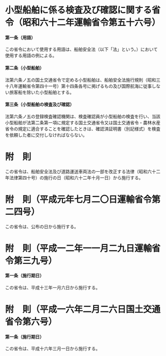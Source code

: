 # 小型船舶に係る検査及び確認に関する省令（昭和六十二年運輸省令第五十六号）
#### 第一条（用語）
この省令において使用する用語は、船舶安全法（以下「法」という。）において使用する用語の例による。
#### 第二条（小型船舶）
法第六条ノ五の国土交通省令で定める小型船舶は、船舶安全法施行規則（昭和三十八年運輸省令第四十一号）第十四条各号に掲げるもの及び国際航海に従事しない旅客船を除いた小型船舶とする。
#### 第三条（小型船舶の検査及び確認）
法第六条ノ五の登録検査確認機関は、検査確認員が小型船舶の検査を行い、当該小型船舶が法第二条第一項に規定する国土交通省令又は国土交通省令・農林水産省令の規定に適合することを確認したときは、確認済証明書（別記様式）を検査を依頼した者に交付しなければならない。
# 附　則
この省令は、船舶安全法及び道路運送車両法の一部を改正する法律（昭和六十二年法律第四十号）の施行の日（昭和六十二年十月一日）から施行する。
# 附　則（平成元年七月二〇日運輸省令第二四号）
この省令は、公布の日から施行する。
# 附　則（平成一二年一一月二九日運輸省令第三九号）
#### 第一条（施行期日）
この省令は、平成十三年一月六日から施行する。
# 附　則（平成一六年二月二六日国土交通省令第六号）
#### 第一条（施行期日）
この省令は、平成十六年三月一日から施行する。
